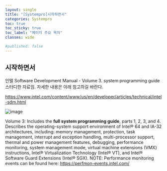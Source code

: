 ```yaml
---
layout: single
title: "[Systempro]시작하면서"
categories: Systempro
toc: true
toc_sticky: true
toc_label: "페이지 주요 목차"
classes: wide

#published: false
---
```


## 시작하면서

인텔 Software Development Manual -  Volume 3. system programming guide스터디한 자료임. 자세한 내용은 아래 참고하길 바란다. 

https://www.intel.com/content/www/us/en/developer/articles/technical/intel-sdm.html

![image](https://user-images.githubusercontent.com/76898014/162629417-3b3bd047-7ab8-40dc-a889-be4076cf6214.png)

Volume 3: Includes the **full system programming guide**, parts 1, 2, 3, and 4. Describes the operating-system support environment of Intel® 64 and IA-32 architectures, including: memory management, protection, task management, interrupt and exception handling, multi-processor support, thermal and power management features, debugging, performance monitoring, system management mode, virtual machine extensions (VMX) instructions, Intel® Virtualization Technology (Intel® VT), and Intel® Software Guard Extensions (Intel® SGX).
NOTE: Performance monitoring events can be found here: https://perfmon-events.intel.com/


